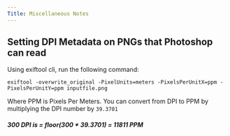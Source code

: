 ```yaml
---
Title: Miscellaneous Notes
---
```




## Setting DPI Metadata on PNGs that Photoshop can read
Using exiftool cli, run the following command:
```
exiftool -overwrite_original -PixelUnits=meters -PixelsPerUnitX=ppm -PixelsPerUnitY=ppm inputfile.png
```
Where PPM is Pixels Per Meters. You can convert from DPI to PPM by multiplying the DPI number by `39.3701`
##### 300 DPI is = floor(300 * 39.3701) = 11811 PPM